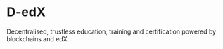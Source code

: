 # D-edX
Decentralised, trustless education, training and certification powered by blockchains and edX
